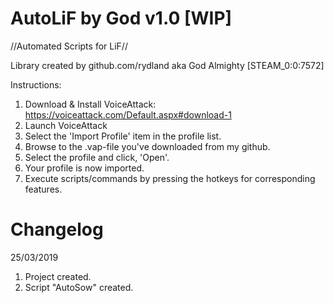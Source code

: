 # AutoLiF by God v1.0 [WIP]
//Automated Scripts for LiF//

Library created by github.com/rydland aka God Almighty [STEAM_0:0:7572]

Instructions:
1. Download & Install VoiceAttack: https://voiceattack.com/Default.aspx#download-1
2. Launch VoiceAttack
3. Select the 'Import Profile' item in the profile list.
4. Browse to the .vap-file you've downloaded from my github.
5. Select the profile and click, 'Open'.
6. Your profile is now imported.
7. Execute scripts/commands by pressing the hotkeys for corresponding features.

# Changelog
25/03/2019
1. Project created.
2. Script "AutoSow" created.
